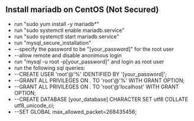 ## Install mariadb on CentOS (Not Secured)

* run "sudo yum install -y mariadb*"
* run "sudo systemctl enable mariadb.service"
* run "sudo systemctl start mariadb.service"
* run "mysql_secure_installation"
* --specify the password to be "[your_password]" for the root user
* --allow remote and disable anonimous login 
* run "mysql -u root -p[your_password]" and login as root user
* run the following sql queries:
* --CREATE USER 'root'@'%' IDENTIFIED BY '[your_password]';
* --GRANT ALL PRIVILEGES ON *.* TO 'root'@'%' WITH GRANT OPTION;
* --GRANT ALL PRIVILEGES ON *.* TO 'root'@'localhost' WITH GRANT OPTION;
* --CREATE DATABASE [your_database] CHARACTER SET utf8 COLLATE utf8_unicode_ci;
* --SET GLOBAL max_allowed_packet=268435456;
